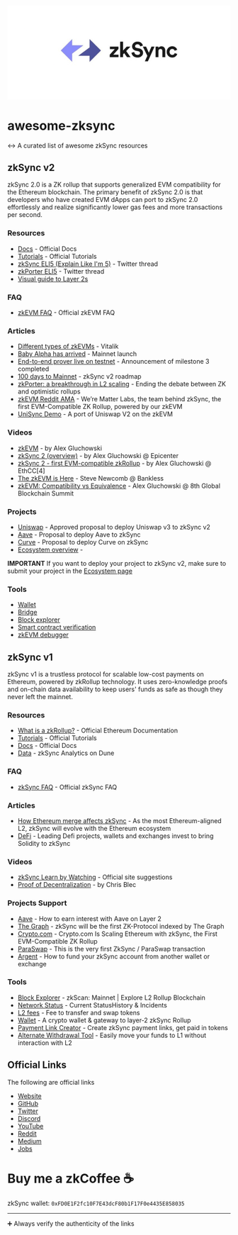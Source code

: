 ![](./zkSync-logo.png)

# awesome-zksync

↔️ A curated list of awesome zkSync resources

## zkSync v2

zkSync 2.0 is a ZK rollup that supports generalized EVM compatibility for the Ethereum blockchain. The primary benefit of zkSync 2.0 is that developers who have created EVM dApps can port to zkSync 2.0 effortlessly and realize significantly lower gas fees and more transactions per second.

### Resources

- [Docs](https://v2-docs.zksync.io/dev/) - Official Docs
- [Tutorials](https://v2-docs.zksync.io/dev/tutorials/) - Official Tutorials
- [zkSync ELI5 (Explain Like I'm 5)](https://twitter.com/0xangelfish/status/1460303951627128832) - Twitter thread
- [zkPorter ELI5](https://twitter.com/0xangelfish/status/1460741464757919744) - Twitter thread
- [Visual guide to Layer 2s](https://mirror.xyz/cliffton.eth/mCO-oaRIOyvEpIZ5hJrmU-cNDZ3Z9Es7mXOPH_I9uoM)

### FAQ

- [zkEVM FAQ](https://zksync.io/zkevm/) - Official zkEVM FAQ

### Articles

- [Different types of zkEVMs](https://vitalik.ca/general/2022/08/04/zkevm.html) - Vitalik
- [Baby Alpha has arrived](https://blog.matter-labs.io/baby-alpha-has-arrived-5b10798bc623) - Mainnet launch
- [End-to-end prover live on testnet](https://blog.matter-labs.io/milestone-3-zksync-end-to-end-prover-is-now-live-on-testnet-9ee4fdc1874f) - Announcement of milestone 3 completed
- [100 days to Mainnet](https://blog.matter-labs.io/100-days-to-mainnet-6f230893bd73) - zkSync v2 roadmap
- [zkPorter: a breakthrough in L2 scaling](https://medium.com/matter-labs/zkporter-a-breakthrough-in-l2-scaling-ed5e48842fbf) - Ending the debate between ZK and optimistic rollups
- [zkEVM Reddit AMA](https://www.reddit.com/r/ethereum/comments/q8q822/ama_were_matter_labs_the_team_behind_zksync_the/) - We’re Matter Labs, the team behind zkSync, the first EVM-Compatible ZK Rollup, powered by our zkEVM
- [UniSync Demo](https://medium.com/matter-labs/unisync-a-port-of-uniswap-v2-on-the-zkevm-b12954748504) - A port of Uniswap V2 on the zkEVM

### Videos

- [zkEVM](https://youtu.be/6wLSkpIHXM8) - by Alex Gluchowski
- [zkSync 2 (overview)](https://www.youtube.com/watch?v=7jPusi4BJWc) - by Alex Gluchowski @ Epicenter
- [zkSync 2 - first EVM-compatible zkRollup](https://www.youtube.com/watch?v=zknVgruhjnU) - by Alex Gluchowski @ EthCC[4]
- [The zkEVM is Here](https://www.youtube.com/watch?v=QkZUlqetTRA) - Steve Newcomb @ Bankless
- [zkEVM: Compatibility vs Equivalence](https://www.youtube.com/watch?v=-Kglh-5Na-k&t=2265s) - Alex Gluchowski @ 8th Global Blockchain Summit

### Projects

- [Uniswap](https://app.uniswap.org/#/vote/2/25) - Approved proposal to deploy Uniswap v3 to zkSync v2
- [Aave](https://governance.aave.com/t/deploy-aave-v3-on-zksync-v2-0-testnet/10340?u=sa_matterlabs) - Proposal to deploy Aave to zkSync
- [Curve](https://gov.curve.fi/t/proposal-to-launch-curve-on-zksync/4367) - Proposal to deploy Curve on zkSync
- [Ecosystem overview](https://ecosystem.zksync.io/) -

**IMPORTANT** If you want to deploy your project to zkSync v2, make sure to submit your project in the [Ecosystem page](https://ecosystem.zksync.io/)

### Tools

- [Wallet](https://portal.zksync.io/)
- [Bridge](https://portal.zksync.io/bridge)
- [Block explorer](https://scan-v2.zksync.dev/)
- [Smart contract verification](https://scan-v2.zksync.dev/contracts/verify)
- [zkEVM debugger](https://scan-v2.zksync.dev/tools/debugger)

## zkSync v1

zkSync v1 is a trustless protocol for scalable low-cost payments on Ethereum, powered by zkRollup technology. It uses zero-knowledge proofs and on-chain data availability to keep users' funds as safe as though they never left the mainnet.

### Resources

- [What is a zkRollup?](https://ethereum.org/en/developers/docs/scaling/layer-2-rollups/#zk-rollups) - Official Ethereum Documentation
- [Tutorials](https://zksync.io/userdocs/tutorials.html) - Official Tutorials
- [Docs](https://zksync.io/dev/) - Official Docs
- [Data](https://dune.xyz/Marcov/zkSync) - zkSync Analytics on Dune

### FAQ

- [zkSync FAQ](https://zksync.io/userdocs/faq.html) - Official zkSync FAQ

### Articles

- [How Ethereum merge affects zkSync](https://blog.matter-labs.io/the-ethereum-merge-how-it-affects-zksync-ba3f00b8542b) - As the most Ethereum-aligned L2, zkSync will evolve with the Ethereum ecosystem
- [DeFi](https://blog.matter-labs.io/leading-defi-projects-and-exchanges-invest-to-bring-solidity-to-zksync-9a3df978f824) - Leading Defi projects, wallets and exchanges invest to bring Solidity to zkSync

### Videos

- [zkSync Learn by Watching](https://zksync.io/faq/learnbywatching.html) - Official site suggestions
- [Proof of Decentralization](https://www.crowdcast.io/e/pod-zksync) - by Chris Blec

### Projects Support

- [Aave](https://www.argent.xyz/blog/how-to-earn-interest-with-aave-on-layer-2/) - How to earn interest with Aave on Layer 2
- [The Graph](https://blog.matter-labs.io/thegraph-51c45d351029) - zkSync will be the first ZK-Protocol indexed by The Graph
- [Crypto.com](https://blog.matter-labs.io/cryptocom-cb911e7ba58c) - Crypto.com Is Scaling Ethereum with zkSync, the First EVM-Compatible ZK Rollup
- [ParaSwap](https://twitter.com/paraswap/status/1469429505060126728) - This is the very first ZkSync / ParaSwap transaction
- [Argent](https://support.argent.xyz/hc/en-us/articles/4406742741649-How-to-fund-your-zkSync-account-from-another-wallet-or-exchange) - How to fund your zkSync account from another wallet or exchange

### Tools

- [Block Explorer](https://zkscan.io/) - zkScan: Mainnet | Explore L2 Rollup Blockchain
- [Network Status](https://uptime.com/s/zksync) - Current StatusHistory & Incidents
- [L2 fees](https://l2fees.info/) - Fee to transfer and swap tokens
- [Wallet](https://wallet.zksync.io/) - A crypto wallet & gateway to layer-2 zkSync Rollup
- [Payment Link Creator](https://link.zksync.io/) - Create zkSync payment links, get paid in tokens
- [Alternate Withdrawal Tool](https://withdraw.zksync.io/) - Easily move your funds to L1 without interaction with L2

## Official Links

The following are official links

- [Website](https://zksync.io/)
- [GitHub](https://github.com/matter-labs)
- [Twitter](https://twitter.com/zksync)
- [Discord](https://discord.gg/nMaPGrDDwk)
- [YouTube](https://www.youtube.com/c/MatterLabs)
- [Reddit](https://www.reddit.com/r/zkSync/)
- [Medium](https://blog.matter-labs.io/)
- [Jobs](https://jobs.eu.lever.co/matterlabs)

# Buy me a zkCoffee ☕️

zkSync wallet: `0xFD0E1F2fc10F7E43dcF80b1F17F0e4435E858035`

---

➕ Always verify the authenticity of the links
